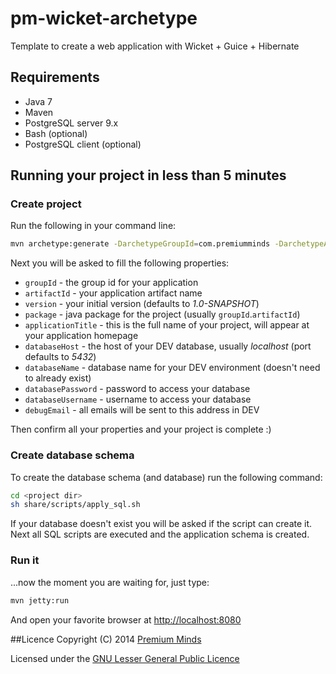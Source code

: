 pm-wicket-archetype
===================

Template to create a web application with Wicket + Guice + Hibernate

## Requirements

* Java 7
* Maven
* PostgreSQL server 9.x
* Bash (optional)
* PostgreSQL client (optional)

## Running your project in less than 5 minutes

### Create project

Run the following in your command line:
```bash
mvn archetype:generate -DarchetypeGroupId=com.premiumminds -DarchetypeArtifactId=pm-wicket-archetype
```
Next you will be asked to fill the following properties:
* `groupId` - the group id for your application
* `artifactId` - your application artifact name
* `version` - your initial version (defaults to *1.0-SNAPSHOT*)
* `package` - java package for the project (usually `groupId`.`artifactId`)
* `applicationTitle` - this is the full name of your project, will appear at your application homepage
* `databaseHost` - the host of your DEV database, usually *localhost* (port defaults to *5432*)
* `databaseName` - database name for your DEV environment (doesn't need to already exist)
* `databasePassword` - password to access your database
* `databaseUsername` - username to access your database
* `debugEmail` - all emails will be sent to this address in DEV

Then confirm all your properties and your project is complete :)

### Create database schema

To create the database schema (and database) run the following command:
```bash
cd <project dir>
sh share/scripts/apply_sql.sh
```
If your database doesn't exist you will be asked if the script can create it. Next all SQL scripts are executed and the application schema is created.

### Run it

...now the moment you are waiting for, just type:
```bash
mvn jetty:run
```
And open your favorite browser at [http://localhost:8080](http://localhost:8080)

##Licence
Copyright (C) 2014 [Premium Minds](http://www.premium-minds.com/)

Licensed under the [GNU Lesser General Public Licence](http://www.gnu.org/licenses/lgpl.html)
